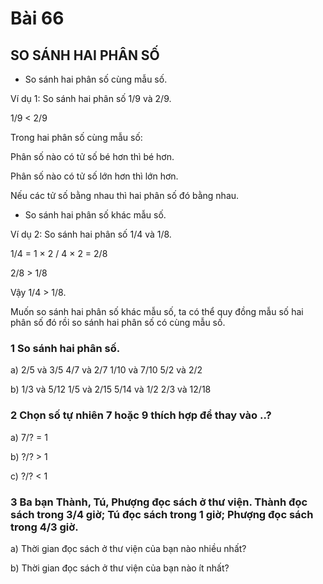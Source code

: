 # Bài 66

## SO SÁNH HAI PHÂN SỐ

- So sánh hai phân số cùng mẫu số.

Ví dụ 1: So sánh hai phân số 1/9 và 2/9.

1/9 < 2/9

Trong hai phân số cùng mẫu số:

Phân số nào có tử số bé hơn thì bé hơn.

Phân số nào có tử số lớn hơn thì lớn hơn.

Nếu các tử số bằng nhau thì hai phân số đó bằng nhau.

- So sánh hai phân số khác mẫu số.

Ví dụ 2: So sánh hai phân số 1/4 và 1/8.

1/4 = 1 × 2 / 4 × 2 = 2/8

2/8 > 1/8

Vậy 1/4 > 1/8.

Muốn so sánh hai phân số khác mẫu số, ta có thể quy đồng mẫu số hai phân số đó rồi so sánh hai phân số có cùng mẫu số.

### 1 So sánh hai phân số.

a) 2/5 và 3/5 4/7 và 2/7 1/10 và 7/10 5/2 và 2/2

b) 1/3 và 5/12 1/5 và 2/15 5/14 và 1/2 2/3 và 12/18

### 2 Chọn số tự nhiên 7 hoặc 9 thích hợp để thay vào ..?
a) 7/? = 1

b) ?/? > 1

c) ?/? < 1

### 3 Ba bạn Thành, Tú, Phượng đọc sách ở thư viện. Thành đọc sách trong 3/4 giờ; Tú đọc sách trong 1 giờ; Phượng đọc sách trong 4/3 giờ.
a) Thời gian đọc sách ở thư viện của bạn nào nhiều nhất?

b) Thời gian đọc sách ở thư viện của bạn nào ít nhất?
